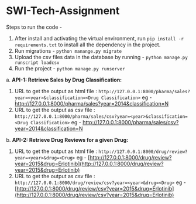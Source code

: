 # SWI-Tech-Assignment

Steps to run the code - 
1. After install and activating the virtual environment, run `pip install -r requirements.txt` to install all the dependency in the project.
2. Run migrations - `python manange.py migrate`
3. Upload the csv files data in the database by running - `python manage.py runscript loadcsv`
4. Run the project -  `python manage.py runserver`

a.	**API-1: Retrieve Sales by Drug Classification:**
  1. URL to get the output as html file :  `http://127.0.0.1:8000/pharma/sales?year=<year>&classification=<Drug Classification>`
     eg - http://127.0.0.1:8000/pharma/sales?year=2014&classification=N
  2. URL to get the output as csv file :  `http://127.0.0.1:8000/pharma/sales/csv?year=<year>&classification=<Drug Classification>`
     eg - http://127.0.0.1:8000/pharma/sales/csv?year=2014&classification=N
     
b.	**API-2: Retrieve Drug Reviews for a given Drug:**
  1. URL to get the output as html file :  `http://127.0.0.1:8000/drug/review?year=<year>&drug=<Drug>`
     eg - [http://127.0.0.1:8000/drug/review?year=2015&drug=Erlotinib](http://127.0.0.1:8000/drug/review?year=2015&drug=Erlotinib)
  2. URL to get the output as csv file :  `http://127.0.0.1:8000/drug/review/csv?year=<year>&drug=<Drug>`
     eg - [http://127.0.0.1:8000/drug/review/csv?year=2015&drug=Erlotinib](http://127.0.0.1:8000/drug/review/csv?year=2015&drug=Erlotinib)
     
  
